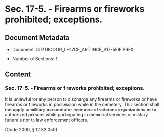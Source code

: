 # Sec. 17-5. - Firearms or fireworks prohibited; exceptions.

## Document Metadata

- Document ID: PTIICOOR_CH17CE_ARTIINGE_S17-5FIFIPREX

- Number of Sections: 1


## Content

### Sec. 17-5. - Firearms or fireworks prohibited; exceptions.

It is unlawful for any person to discharge any firearms or fireworks or have firearms
or fireworks in possession while in the cemetery. This section shall not apply to
military personnel or members of veterans organizations or to authorized persons while
participating in memorial services or military funerals nor to law enforcement officers.


(Code 2000, § 12.32.050)

